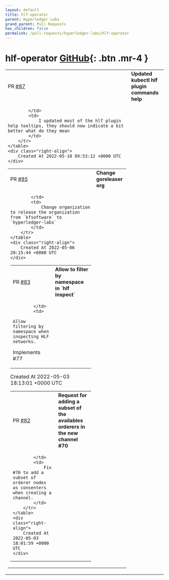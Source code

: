 ```yaml
---
layout: default
title: hlf-operator
parent: Hyperledger Labs
grand_parent: Pull Requests
has_children: false
permalink: /pull-requests/hyperledger-labs/hlf-operator
---
```


# hlf-operator <span class="fs-3 right-align">[GitHub](https://github.com/hyperledger-labs/hlf-operator){: .btn .mr-4 }</span>


<div>
    <table>
        <tr>
            <td>
                PR <a href="https://github.com/hyperledger-labs/hlf-operator/pull/87" class=".btn">#87</a>
            </td>
            <td>
                <b>
                    Updated kubectl hlf plugin commands help
                </b>
            </td>
        </tr>
        <tr>
            <td>
                
            </td>
            <td>
                I updated most of the hlf plugin help tooltips, they should now indicate a bit better what do they mean
            </td>
        </tr>
    </table>
    <div class="right-align">
        Created At 2022-05-10 09:53:12 +0000 UTC
    </div>
</div>

<div>
    <table>
        <tr>
            <td>
                PR <a href="https://github.com/hyperledger-labs/hlf-operator/pull/85" class=".btn">#85</a>
            </td>
            <td>
                <b>
                    Change goreleaser org
                </b>
            </td>
        </tr>
        <tr>
            <td>
                
            </td>
            <td>
                Change organization to release the organization from `kfsoftware` to `hyperledger-labs`
            </td>
        </tr>
    </table>
    <div class="right-align">
        Created At 2022-05-06 20:15:44 +0000 UTC
    </div>
</div>

<div>
    <table>
        <tr>
            <td>
                PR <a href="https://github.com/hyperledger-labs/hlf-operator/pull/83" class=".btn">#83</a>
            </td>
            <td>
                <b>
                    Allow to filter by namespace in `hlf inspect`
                </b>
            </td>
        </tr>
        <tr>
            <td>
                
            </td>
            <td>
                Allow filtering by namespace when inspecting HLF networks.

Implements #77 
            </td>
        </tr>
    </table>
    <div class="right-align">
        Created At 2022-05-03 18:13:01 +0000 UTC
    </div>
</div>

<div>
    <table>
        <tr>
            <td>
                PR <a href="https://github.com/hyperledger-labs/hlf-operator/pull/82" class=".btn">#82</a>
            </td>
            <td>
                <b>
                    Request for adding a subset of the availables orderers in the new channel #70
                </b>
            </td>
        </tr>
        <tr>
            <td>
                
            </td>
            <td>
                Fix #70 to add a subset of orderer nodes as consenters when creating a channel.
            </td>
        </tr>
    </table>
    <div class="right-align">
        Created At 2022-05-03 18:01:59 +0000 UTC
    </div>
</div>

